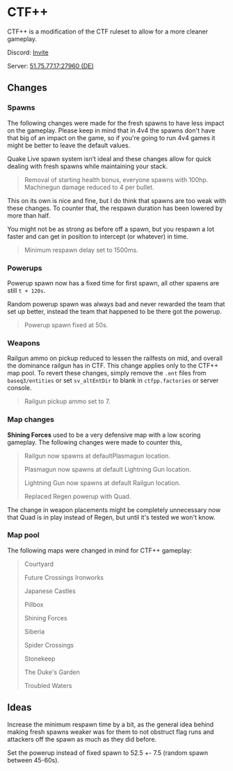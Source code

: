 # CTF++

CTF++ is a modification of the CTF ruleset to allow for a more cleaner gameplay.

Discord: [Invite](https://discord.gg/5VM73pwrxA)

Server: [51.75.77.17:27960 (DE)](steam://connect/51.75.77.17:27960/)

## Changes

### Spawns

The following changes were made for the fresh spawns to have less impact on the gameplay. Please keep in mind that in 4v4 the spawns don't have that big of an impact on the game, so if you're going to run 4v4 games it might be better to leave the default values.

Quake Live spawn system isn’t ideal and these changes allow for quick dealing with fresh spawns while maintaining your stack.

> Removal of starting health bonus, everyone spawns with 100hp.
> Machinegun damage reduced to 4 per bullet.

This on its own is nice and fine, but I do think that spawns are too weak with these changes. To counter that, the respawn duration has been lowered by more than half.

You might not be as strong as before off a spawn, but you respawn a lot faster and can get in position to intercept (or whatever) in time.

> Minimum respawn delay set to 1500ms.

### Powerups

Powerup spawn now has a fixed time for first spawn, all other spawns are still `t + 120s`.

Random powerup spawn was always bad and never rewarded the team that set up better, instead the team that happened to be there got the powerup.

> Powerup spawn fixed at 50s.

### Weapons

Railgun ammo on pickup reduced to lessen the railfests on mid, and overall the dominance railgun has in CTF. This change applies only to the CTF++ map pool. To revert these changes, simply remove the `.ent` files from `baseq3/entities` or set `sv_altEntDir` to blank in `ctfpp.factories` or server console.

> Railgun pickup ammo set to 7.

### Map changes

**Shining Forces** used to be a very defensive map with a low scoring gameplay. The following changes were made to counter this,

> Railgun now spawns at defaultPlasmagun location.
> 
> Plasmagun now spawns at default Lightning Gun location.
> 
> Lightning Gun now spawns at default Railgun location.
> 
> Replaced Regen powerup with Quad.

The change in weapon placements might be completely unnecessary now that Quad is in play instead of Regen, but until it's tested we won't know.

### Map pool

The following maps were changed in mind for CTF++ gameplay:

> Courtyard
>
> Future Crossings
> Ironworks
> 
> Japanese Castles
> 
> Pillbox
> 
> Shining Forces
> 
> Siberia
> 
> Spider Crossings
> 
> Stonekeep
> 
> The Duke's Garden
> 
> Troubled Waters

## Ideas

Increase the minimum respawn time by a bit, as the general idea behind making fresh spawns weaker was for them to not obstruct flag runs and attackers off the spawn as much as they did before.

Set the powerup instead of fixed spawn to 52.5 +- 7.5 (random spawn between 45-60s).
